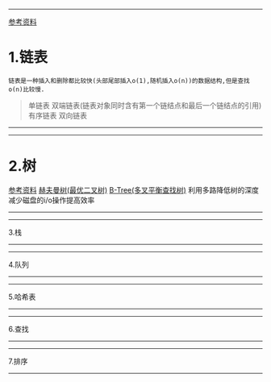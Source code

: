 ------
[参考资料](http://blog.csdn.net/u012152619/article/details/41889329#t1)
##
# 1.链表
    链表是一种插入和删除都比较快(头部尾部插入o(1),随机插入o(n))的数据结构,但是查找o(n)比较慢.
> 单链表
> 双端链表(链表对象同时含有第一个链结点和最后一个链结点的引用)
> 有序链表
> 双向链表

------

------
# 2.树
[参考资料](https://www.zybuluo.com/guoxs/note/242219#一树的基本概念)
[赫夫曼树(最优二叉树)](http://blog.csdn.net/ns_code/article/details/19174553)
[B-Tree(多叉平衡查找树)](http://blog.csdn.net/v_july_v/article/details/6530142)
    利用多路降低树的深度减少磁盘的i/o操作提高效率
    

------

------
3.栈

------

------
4.队列

------

------
5.哈希表

------

------
6.查找

------

------
7.排序

------